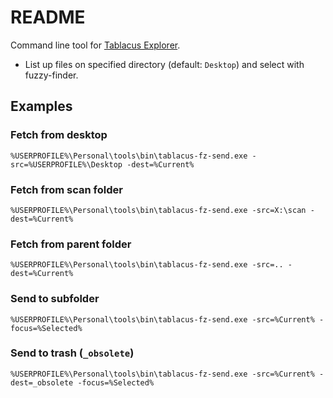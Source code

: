 # README

Command line tool for [Tablacus Explorer](https://tablacus.github.io/explorer.html).

- List up files on specified directory (default: `Desktop`) and select with fuzzy-finder.

## Examples

### Fetch from desktop

```
%USERPROFILE%\Personal\tools\bin\tablacus-fz-send.exe -src=%USERPROFILE%\Desktop -dest=%Current%
```

### Fetch from scan folder

```
%USERPROFILE%\Personal\tools\bin\tablacus-fz-send.exe -src=X:\scan -dest=%Current%
```

### Fetch from parent folder

```
%USERPROFILE%\Personal\tools\bin\tablacus-fz-send.exe -src=.. -dest=%Current%
```

### Send to subfolder

```
%USERPROFILE%\Personal\tools\bin\tablacus-fz-send.exe -src=%Current% -focus=%Selected%
```

### Send to trash (`_obsolete`)

```
%USERPROFILE%\Personal\tools\bin\tablacus-fz-send.exe -src=%Current% -dest=_obsolete -focus=%Selected%
```

